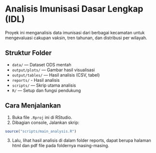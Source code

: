 # Analisis Imunisasi Dasar Lengkap (IDL)

Proyek ini menganalisis data imunisasi dari berbagai kecamatan untuk
mengevaluasi cakupan vaksin, tren tahunan, dan distribusi per wilayah.

## Struktur Folder

- `data/` — Dataset ODS mentah
- `output/plots/` — Gambar hasil visualisasi
- `output/tables/` — Hasil analisis (CSV, tabel)
- `reports/` - Hasil analisis
- `scripts/` — Skrip utama analisis
- `R/` — Setup dan fungsi pendukung

## Cara Menjalankan

1. Buka file `.Rproj` ini di RStudio.
2. Dibagian console, Jalankan skrip:

```r
source("scripts/main_analysis.R")
```

3. Lalu, lihat hasil analisis di dalam folder reports, dapat berupa halaman
   html dan pdf file pada foldernya masing-masing.
